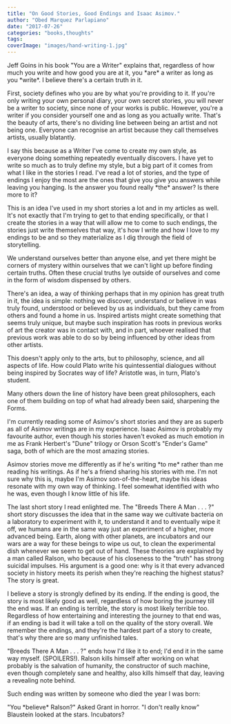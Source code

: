 ```yaml
---
title: "On Good Stories, Good Endings and Isaac Asimov."
author: "Obed Marquez Parlapiano"
date: "2017-07-26"
categories: "books,thoughts"
tags:
coverImage: "images/hand-writing-1.jpg"
---
```


Jeff Goins in his book "You are a Writer" explains that, regardless of how much you write and how good you are at it, you \*are\* a writer as long as you \*write\*. I believe there's a certain truth in it.

First, society defines who you are by what you're providing to it. If you're only writing your own personal diary, your own secret stories, you will never be a writer to society, since none of your works is public. However, you're a writer if you consider yourself one and as long as you actually write. That's the beauty of arts, there's no dividing line between being an artist and not being one. Everyone can recognise an artist because they call themselves artists, usually blatantly.

I say this because as a Writer I've come to create my own style, as everyone doing something repeatedly eventually discovers. I have yet to write so much as to truly define my style, but a big part of it comes from what I like in the stories I read. I've read a lot of stories, and the type of endings I enjoy the most are the ones that give you give you answers while leaving you hanging. Is the answer you found really \*the\* answer? Is there more to it?

This is an idea I've used in my short stories a lot and in my articles as well. It's not exactly that I'm trying to get to that ending specifically, or that I create the stories in a way that will allow me to come to such endings, the stories just write themselves that way, it's how I write and how I love to my endings to be and so they materialize as I dig through the field of storytelling.

We understand ourselves better than anyone else, and yet there might be corners of mystery within ourselves that we can't light up before finding certain truths. Often these crucial truths lye outside of ourselves and come in the form of wisdom dispensed by others.

There's an idea, a way of thinking perhaps that in my opinion has great truth in it, the idea is simple: nothing we discover, understand or believe in was truly found, understood or believed by us as individuals, but they came from others and found a home in us. Inspired artists might create something that seems truly unique, but maybe such inspiration has roots in previous works of art the creator was in contact with, and in part, whoever realised that previous work was able to do so by being influenced by other ideas from other artists.

This doesn't apply only to the arts, but to philosophy, science, and all aspects of life. How could Plato write his quintessential dialogues without being inspired by Socrates way of life? Aristotle was, in turn, Plato's student.

Many others down the line of history have been great philosophers, each one of them building on top of what had already been said, sharpening the Forms.

I'm currently reading some of Asimov's short stories and they are as superb as all of Asimov writings are in my experience. Isaac Asimov is probably my favourite author, even though his stories haven't evoked as much emotion in me as Frank Herbert's "Dune" trilogy or Orson Scott's "Ender's Game" saga, both of which are the most amazing stories.

Asimov stories move me differently as if he's writing \*to me\* rather than me reading his writings. As if he's a friend sharing his stories with me. I'm not sure why this is, maybe I'm Asimov son-of-the-heart, maybe his ideas resonate with my own way of thinking. I feel somewhat identified with who he was, even though I know little of his life.

The last short story I read enlighted me. The "Breeds There A Man . . . ?" short story discusses the idea that in the same way we cultivate bacteria on a laboratory to experiment with it, to understand it and to eventually wipe it off, we humans are in the same way just an experiment of a higher, more advanced being. Earth, along with other planets, are incubators and our wars are a way for these beings to wipe us out, to clean the experimental dish whenever we seem to get out of hand. These theories are explained by a man called Ralson, who because of his closeness to the "truth" has strong suicidal impulses. His argument is a good one: why is it that every advanced society in history meets its perish when they're reaching the highest status? The story is great.

I believe a story is strongly defined by its ending. If the ending is good, the story is most likely good as well, regardless of how boring the journey till the end was. If an ending is terrible, the story is most likely terrible too. Regardless of how entertaining and interesting the journey to that end was, if an ending is bad it will take a toll on the quality of the story overall. We remember the endings, and they're the hardest part of a story to create, that's why there are so many unfinished tales.

"Breeds There A Man . . . ?" ends how I'd like it to end; I'd end it in the same way myself. (SPOILERS!). Ralson kills himself after working on what probably is the salvation of humanity, the constructor of such machine, even though completely sane and healthy, also kills himself that day, leaving a revealing note behind.

Such ending was written by someone who died the year I was born:

"You \*believe\* Ralson?" Asked Grant in horror. "I don't really know" Blaustein looked at the stars. Incubators?
